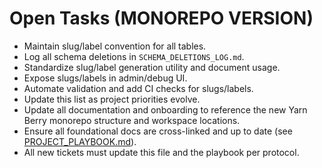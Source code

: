 # Open Tasks (MONOREPO VERSION)

- Maintain slug/label convention for all tables.
- Log all schema deletions in `SCHEMA_DELETIONS_LOG.md`.
- Standardize slug/label generation utility and document usage.
- Expose slugs/labels in admin/debug UI.
- Automate validation and add CI checks for slugs/labels.
- Update this list as project priorities evolve.
- Update all documentation and onboarding to reference the new Yarn Berry monorepo structure and workspace locations.
- Ensure all foundational docs are cross-linked and up to date (see [PROJECT_PLAYBOOK.md](PROJECT_PLAYBOOK.md)).
- All new tickets must update this file and the playbook per protocol.
